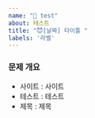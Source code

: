 ```yaml
---
name: "🫥 test"
about: 테스트
title: "😈[날짜] 타이틀 "
labels: '라벨'
---
```


### 문제 개요

- 사이트 : 사이트
- 테스트 : 테스트
- 제목 : 제목
